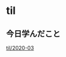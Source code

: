 # til

## 今日学んだこと

[til/2020\-03](https://github.com/tokiohamamatsu/til/blob/master/tir/2020-03.md/#25)